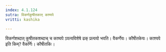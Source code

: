 ```yaml
---
index: 4.1.124
sutra: विकर्णकुषीतकात् काष्यपे
vritti: kashika

---
```

विकर्णशब्दात् कुषीतकशब्दाच् च काष्यपे ऽपत्यविशेषे ढक् प्रत्ययो भवति। वैकर्णेयः। कौषीतकेयः। काश्यपे इति किम्? वैकर्णिः। कौषीतकिः।